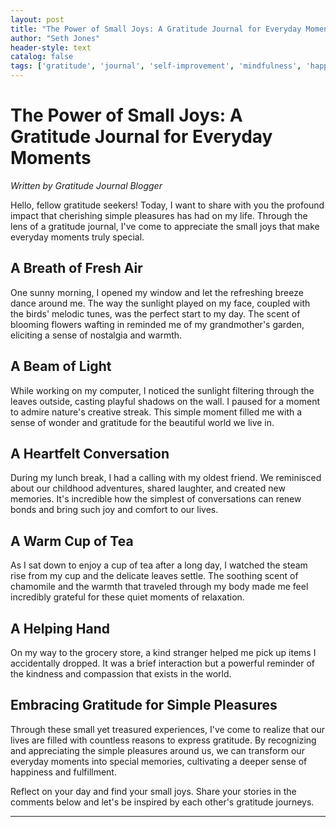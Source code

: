 ```yaml
---
layout: post
title: "The Power of Small Joys: A Gratitude Journal for Everyday Moments"
author: "Seth Jones"
header-style: text
catalog: false
tags: ['gratitude', 'journal', 'self-improvement', 'mindfulness', 'happiness', 'simple pleasures']
---
```


# The Power of Small Joys: A Gratitude Journal for Everyday Moments

_Written by Gratitude Journal Blogger_

Hello, fellow gratitude seekers! Today, I want to share with you the profound impact that cherishing simple pleasures has had on my life. Through the lens of a gratitude journal, I've come to appreciate the small joys that make everyday moments truly special.

## A Breath of Fresh Air

One sunny morning, I opened my window and let the refreshing breeze dance around me. The way the sunlight played on my face, coupled with the birds' melodic tunes, was the perfect start to my day. The scent of blooming flowers wafting in reminded me of my grandmother's garden, eliciting a sense of nostalgia and warmth.

## A Beam of Light

While working on my computer, I noticed the sunlight filtering through the leaves outside, casting playful shadows on the wall. I paused for a moment to admire nature's creative streak. This simple moment filled me with a sense of wonder and gratitude for the beautiful world we live in.

## A Heartfelt Conversation

During my lunch break, I had a calling with my oldest friend. We reminisced about our childhood adventures, shared laughter, and created new memories. It's incredible how the simplest of conversations can renew bonds and bring such joy and comfort to our lives.

## A Warm Cup of Tea

As I sat down to enjoy a cup of tea after a long day, I watched the steam rise from my cup and the delicate leaves settle. The soothing scent of chamomile and the warmth that traveled through my body made me feel incredibly grateful for these quiet moments of relaxation.

## A Helping Hand

On my way to the grocery store, a kind stranger helped me pick up items I accidentally dropped. It was a brief interaction but a powerful reminder of the kindness and compassion that exists in the world.

## Embracing Gratitude for Simple Pleasures

Through these small yet treasured experiences, I've come to realize that our lives are filled with countless reasons to express gratitude. By recognizing and appreciating the simple pleasures around us, we can transform our everyday moments into special memories, cultivating a deeper sense of happiness and fulfillment.

Reflect on your day and find your small joys. Share your stories in the comments below and let's be inspired by each other's gratitude journeys.

---

